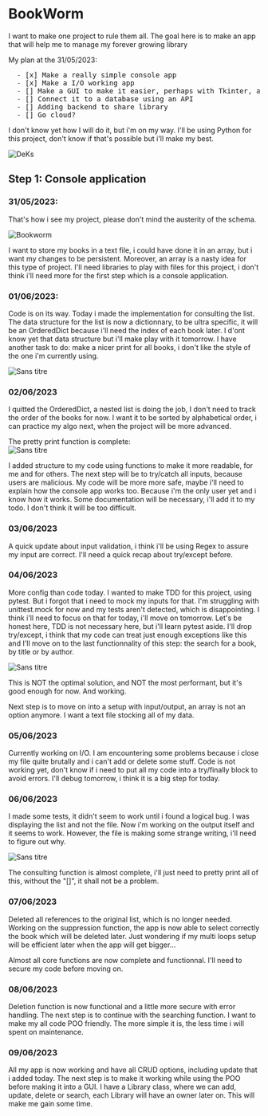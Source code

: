 # BookWorm

<p>I want to make one project to rule them all.
  The goal here is to make an app that will help me to manage my forever growing library</p>
  
My plan at the 31/05/2023: <br>
<pre>
  - [x] Make a really simple console app
  - [x] Make a I/O working app
  - [] Make a GUI to make it easier, perhaps with Tkinter, as i already know that
  - [] Connect it to a database using an API
  - [] Adding backend to share library
  - [] Go cloud?
</pre>

I don't know yet how I will do it, but i'm on my way. I'll be using Python for this project, don't know if that's possible but i'll make my best.

![DeKs](https://github.com/Khabibulix/Mono-Python/assets/80721211/3cc37802-19f1-4880-9696-8f7b0d1bcdf8)

## Step 1: Console application

### 31/05/2023:
That's how i see my project, please don't mind the austerity of the schema.

![Bookworm](https://github.com/Khabibulix/Mono-Python/assets/80721211/56f55f8c-27c2-4460-9110-51f7d163a0cb)

I want to store my books in a text file, i could have done it in an array, but i want my changes to be persistent. Moreover, an array is a nasty idea for this type of project. I'll need libraries to play with files for this project, i don't think i'll need more for the first step which is a console application.

### 01/06/2023:

Code is on its way. Today i made the implementation for consulting the list. The data structure for the list is now a dictionnary, to be ultra specific, it will be an OrderedDict because i'll need the index of each book later. I d'ont know yet that data structure but i'll make play with it tomorrow. I have another task to do: make a nicer print for all books, i don't like the style of the one i'm currently using.

![Sans titre](https://github.com/Khabibulix/Mono-Python/assets/80721211/42a7e1b2-0083-4dbe-8e1b-44bf78c8ab8a)

### 02/06/2023

I quitted the OrderedDict, a nested list is doing the job, I don't need to track the order of the books for now. I want it to be sorted by alphabetical order, i can practice my algo next, when the project will be more advanced.

The pretty print function is complete: <br>
![Sans titre](https://github.com/Khabibulix/Mono-Python/assets/80721211/45f2018b-ea32-4499-b378-0a919f61de90)

 I added structure to my code using functions to make it more readable, for me and for others. The next step will be to try/catch all inputs, because users are malicious. My code will be more more safe, maybe i'll need to explain how the console app works too. Because i'm the only user yet and i know how it works. Some documentation will be necessary, i'll add it to my todo. I don't think it will be too difficult.
 
 ### 03/06/2023
 
 A quick update about input validation, i think i'll be using Regex to assure my input are correct. I'll need a quick recap about try/except before.

### 04/06/2023

More config than code today. I wanted  to make TDD for this project, using pytest. But i forgot that i need to mock my inputs for that. I'm struggling with unittest.mock for now and my tests aren't detected, which is disappointing. I think i'll need to focus on that for today, i'll move on tomorrow.
Let's be honest here, TDD is not necessary here, but i'll learn pytest aside. I'll drop try/except, i think that my code can treat just enough exceptions like this and I'll move on to the last functionnality of this step: the search for a book, by title or by author.

![Sans titre](https://github.com/Khabibulix/Mono-Python/assets/80721211/41e6b096-c9de-48ce-85b4-0db5765f34e2)

This is NOT the optimal solution, and NOT the most performant, but it's good enough for now. And working.

Next step is to move on into a setup with input/output, an array is not an option anymore. I want a text file stocking all of my data.

### 05/06/2023

Currently working on I/O. I am encountering some problems because i close my file quite brutally and i can't add or delete some stuff. Code is not working yet, don't know if i need to put all my code into a try/finally block to avoid errors. I'll debug tomorrow, i think it is a big step for today.

### 06/06/2023

I made some tests, it didn't seem to work until i found a logical bug. I was displaying the list and not the file. Now i'm working on the output itself and it seems to work. However, the file is making some strange writing, i'll need to figure out why.

![Sans titre](https://github.com/Khabibulix/Mono-Python/assets/80721211/494a35b6-372e-4bea-88b7-37463ad1aec4)

The consulting function is almost complete, i'll just need to pretty print all of this, without the "[]", it shall not be a problem.

### 07/06/2023

Deleted all references to the original list, which is no longer needed. Working on the suppression function, the app is now able to select correctly the book which will be deleted later. Just wondering if my multi loops setup will be efficient later when the app will get bigger... 

Almost all core functions are now complete and functionnal. I'll need to secure my code before moving on.

### 08/06/2023

Deletion function is now functional and a little more secure with error handling. The next step is to continue with the searching function. I want to make my all code POO friendly. The more simple it is, the less time i will spent on maintenance.

### 09/06/2023

All my app is now working and have all CRUD options, including update that i added today. The next step is to make it working while using the POO before making it into a GUI. I have a Library class, where we can add, update, delete or search, each Library will have an owner later on. This will make me gain some time.
